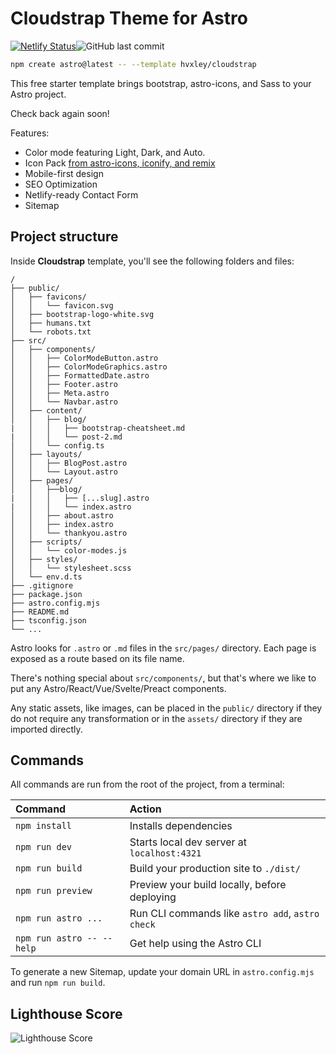 # Cloudstrap Theme for Astro
[![Netlify Status](https://api.netlify.com/api/v1/badges/b60352ff-0308-4fc4-8b98-a35eee6772aa/deploy-status)](https://app.netlify.com/sites/cloudstrap/deploys)![GitHub last commit](https://img.shields.io/github/last-commit/hvxley/cloudstrap)

```sh
npm create astro@latest -- --template hvxley/cloudstrap
```

This free starter template brings bootstrap, astro-icons, and Sass to your Astro project.

Check back again soon!

Features:
* Color mode featuring Light, Dark, and Auto.
* Icon Pack [from astro-icons, iconify, and remix](https://icon-sets.iconify.design/ri/)
* Mobile-first design
* SEO Optimization
* Netlify-ready Contact Form
* Sitemap

## Project structure

Inside **Cloudstrap** template, you'll see the following folders and files:

```
/
├── public/
│   ├── favicons/
│   │   └── favicon.svg
│   ├── bootstrap-logo-white.svg
│   ├── humans.txt
│   └── robots.txt
├── src/
│   ├── components/
│   │   ├── ColorModeButton.astro
│   │   ├── ColorModeGraphics.astro
│   │   ├── FormattedDate.astro
│   │   ├── Footer.astro
│   │   ├── Meta.astro
│   │   └── Navbar.astro
│   ├── content/
│   │   ├── blog/
|   │   │   ├── bootstrap-cheatsheet.md
|   │   │   └── post-2.md
│   │   └── config.ts
│   ├── layouts/
│   │   ├── BlogPost.astro
│   │   └── Layout.astro
│   ├── pages/
│   │   ├──blog/
|   │   │   ├── [...slug].astro
|   │   │   └── index.astro
│   │   ├── about.astro
│   │   ├── index.astro
│   │   └── thankyou.astro
│   ├── scripts/
│   │   └── color-modes.js
│   ├── styles/
│   │   └── stylesheet.scss
│   └── env.d.ts
├── .gitignore
├── package.json
├── astro.config.mjs
├── README.md
├── tsconfig.json
└── ...
```

Astro looks for `.astro` or `.md` files in the `src/pages/` directory. Each page is exposed as a route based on its file name.

There's nothing special about `src/components/`, but that's where we like to put any Astro/React/Vue/Svelte/Preact components.

Any static assets, like images, can be placed in the `public/` directory if they do not require any transformation or in the `assets/` directory if they are imported directly.

## Commands

All commands are run from the root of the project, from a terminal:

| Command                   | Action                                           |
| :------------------------ | :----------------------------------------------- |
| `npm install`             | Installs dependencies                            |
| `npm run dev`             | Starts local dev server at `localhost:4321`      |
| `npm run build`           | Build your production site to `./dist/`          |
| `npm run preview`         | Preview your build locally, before deploying     |
| `npm run astro ...`       | Run CLI commands like `astro add`, `astro check` |
| `npm run astro -- --help` | Get help using the Astro CLI                     |

To generate a new Sitemap, update your domain URL in `astro.config.mjs` and run `npm run build`.

## Lighthouse Score
![Lighthouse Score](https://cloudstrap.huxley.cloud/lighthouse.png "Lighthouse Score")
